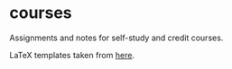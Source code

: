 # courses
Assignments and notes for self-study and credit courses.

LaTeX templates taken from [here](https://github.com/adivijaykumar/latex-homework-template).

